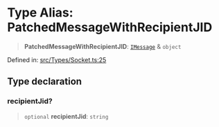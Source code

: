 # Type Alias: PatchedMessageWithRecipientJID

> **PatchedMessageWithRecipientJID**: [`IMessage`](../namespaces/proto/interfaces/IMessage.md) & `object`

Defined in: [src/Types/Socket.ts:25](https://github.com/Fokusdotid/bail/blob/546bbbb35e652e95f45982a71bee62b2c682e4eb/src/Types/Socket.ts#L25)

## Type declaration

### recipientJid?

> `optional` **recipientJid**: `string`
